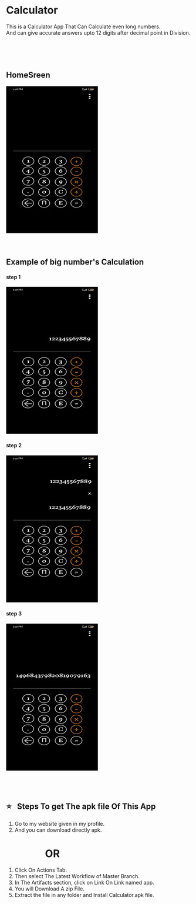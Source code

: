# Calculator

This is a Calculator App That Can Calculate even long numbers.        
<new> And can give accurate answers upto 12 digits after decimal point in Division.

<br>
<br>
<br>


 ## HomeSreen  
 
   <img src="https://github.com/Naresh-chandanbatve/Calculator/blob/master/images/homescreen.jpeg" height="400px" width="250px">
       
  <br>
  <br>
  <br>
 
     
     
## Example of big number's Calculation  

 #### step 1    
  
 <img src="https://github.com/Naresh-chandanbatve/Calculator/blob/master/images/example%20no.1.jpeg" height="400px" width="250px">
  

#### step 2

<img src="https://github.com/Naresh-chandanbatve/Calculator/blob/master/images/example2.jpeg" height="400px" width="250px">


#### step 3  

<img src="https://github.com/Naresh-chandanbatve/Calculator/blob/master/images/example3.jpeg" height="400px" width="250px">
<br>
<br>
<br>
<br>


## :star: &nbsp; Steps To get The apk file Of This App

1) Go to my website given in my profile.
2) And you can download directly apk.


# &nbsp; &nbsp; &nbsp; &nbsp; &nbsp; &nbsp; &nbsp; &nbsp; OR 


1) Click On Actions Tab.    
2) Then select The Latest Workflow of Master Branch.    
3) In The Artifacts section, click on Link On Link named app.    
4) You will Download A zip File.    
5) Extract the file in any folder and Install Calculator.apk file.    

